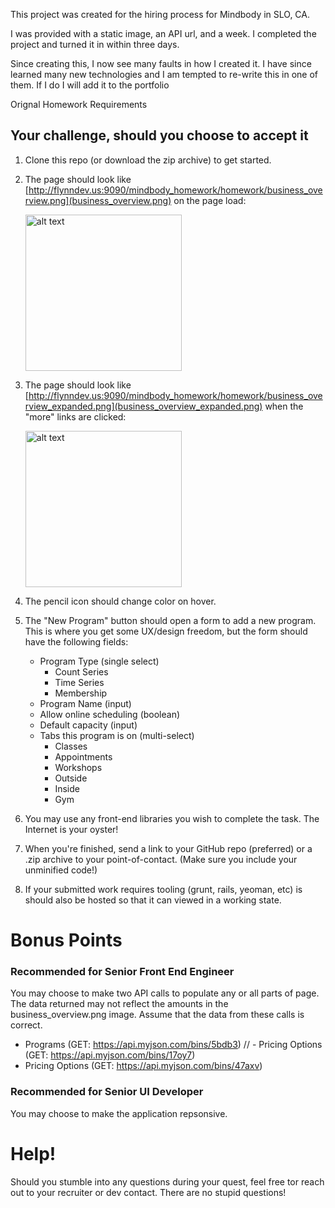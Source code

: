 This project was created for the hiring process for Mindbody in SLO, CA.

I was provided with a static image, an API url, and a week.  I completed
the project and turned it in within three days.

Since creating this, I now see many faults in how I created it.  I have
since learned many new technologies and I am tempted to re-write this
in one of them.  If I do I will add it to the portfolio

Orignal Homework Requirements
## Your challenge, should you choose to accept it
1. Clone this repo (or download the zip archive) to get started.
2. The page should look like [http://flynndev.us:9090/mindbody_homework/homework/business_overview.png](business_overview.png) on the page load:
    
    <img src="http://flynndev.us:9090/mindbody_homework/homework/business_overview.png" alt="alt text" width="250"/>
3. The page should look like [http://flynndev.us:9090/mindbody_homework/homework/business_overview_expanded.png](business_overview_expanded.png) when the "more" links are clicked:
    
    <img src="http://flynndev.us:9090/mindbody_homework/homework/business_overview_expanded.png" alt="alt text" width="250"/>
4. The pencil icon should change color on hover.
5. The "New Program" button should open a form to add a new program. This is where you get some UX/design freedom, but the form should have the following fields:
    - Program Type (single select)
        + Count Series
        + Time Series
        + Membership
    - Program Name (input)
    - Allow online scheduling (boolean)
    - Default capacity (input)
    - Tabs this program is on (multi-select)
        + Classes
        + Appointments
        + Workshops
        + Outside
        + Inside
        + Gym
6. You may use any front-end libraries you wish to complete the task. The Internet is your oyster!
7. When you're finished, send a link to your GitHub repo (preferred) or a .zip archive to your point-of-contact. (Make sure you include your unminified code!) 
8. If your submitted work requires tooling (grunt, rails, yeoman, etc) is should also be hosted so that it can viewed in a working state.

# Bonus Points
### Recommended for Senior Front End Engineer
You may choose to make two API calls to populate any or all parts of page. The data returned may not reflect the amounts in the business_overview.png image. Assume that the data from these calls is correct.
  - Programs (GET: https://api.myjson.com/bins/5bdb3)
  // - Pricing Options (GET: https://api.myjson.com/bins/17oy7)
  - Pricing Options (GET: https://api.myjson.com/bins/47axv)

### Recommended for Senior UI Developer
You may choose to make the application repsonsive.
# Help!
Should you stumble into any questions during your quest, feel free tor reach out to your recruiter or dev contact. There are no stupid questions!
